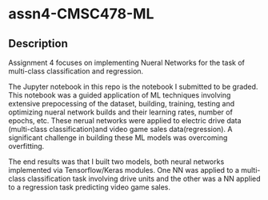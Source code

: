 # assn4-CMSC478-ML
## Description<br>

Assignment 4 focuses on implementing Nueral Networks for the task of multi-class classification and regression. <br>

The Jupyter notebook in this repo is the notebook I submitted to be graded. This notebook was a guided application of ML techniques involving extensive prepocessing of the dataset, building, training, testing and optimizing nueral network builds and their learning rates, number of epochs, etc. These nerual networks were applied to electric drive data (multi-class classification)and video game sales data(regression). A significant challenge in building these ML models was overcoming overfitting.<br>

The end results was that I built two models, both neural networks implemented via Tensorflow/Keras modules. One NN was applied to a multi-class classification task involving drive units and the other was a NN applied to a regression task predicting video game sales. <br>